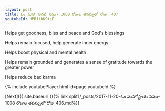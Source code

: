 ```yaml
---
layout: post
title: ఓం మహా హనవే నమః- 1008 రోజుల తపస్సులో రోజు  407
youtubeId: HPR1ibK9tiE
---
```

 
 
Helps get goodness, bliss and peace and God's blessings
 
Helps remain focused, help generate inner energy 
 
Helps boost physical and mental health 
 
Helps remain grounded and generates a sense of gratitude towards the greater power 
 
Helps reduce bad karma
 
 
 
 


{% include youtubePlayer.html id=page.youtubeId %}
 
[Next]({{ site.baseurl }}{% link  split1/_posts/2017-11-20-ఓం మహోష్టాయ నమః- 1008 రోజుల తపస్సులో రోజు  406.md%})
 
